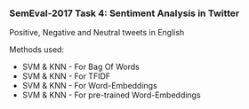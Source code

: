 ### SemEval-2017 Task 4: Sentiment Analysis in Twitter

Positive, Negative and Neutral tweets in English

Methods used:
- SVM & KNN - For Bag Of Words
- SVM & KNN - For TFIDF
- SVM & KNN - For Word-Embeddings
- SVM & KNN - For pre-trained Word-Embeddings
